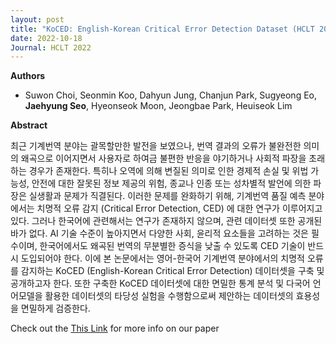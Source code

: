 ```yaml
---
layout: post
title: "KoCED: English-Korean Critical Error Detection Dataset (HCLT 2022)"
date: 2022-10-18
Journal: HCLT 2022
---
```


**Authors**
- Suwon Choi, Seonmin Koo, Dahyun Jung, Chanjun Park, Sugyeong Eo, **Jaehyung Seo**, Hyeonseok Moon, Jeongbae Park, Heuiseok Lim

**Abstract**

최근 기계번역 분야는 괄목할만한 발전을 보였으나, 번역 결과의 오류가 불완전한 의미의 왜곡으로 이어지면서 사용자로 하여금 불편한 반응을 야기하거나 사회적 파장을 초래하는 경우가 존재한다. 특히나 오역에 의해 변질된 의미로 인한 경제적 손실 및 위법 가능성, 안전에 대한 잘못된 정보 제공의 위험, 종교나 인종 또는 성차별적 발언에 의한 파장은 실생활과 문제가 직결된다. 이러한 문제를 완화하기 위해, 기계번역 품질 예측 분야에서는 치명적 오류 감지 (Critical Error Detection, CED) 에 대한 연구가 이루어지고 있다. 그러나 한국어에 관련해서는 연구가 존재하지 않으며, 관련 데이터셋 또한 공개된 바가 없다. AI 기술 수준이 높아지면서 다양한 사회, 윤리적 요소들을 고려하는 것은 필수이며, 한국어에서도 왜곡된 번역의 무분별한 증식을 낮출 수 있도록 CED 기술이 반드시 도입되어야 한다. 이에 본 논문에서는 영어-한국어 기계번역 분야에서의 치명적 오류를 감지하는 KoCED (English-Korean Critical Error Detection) 데이터셋을 구축 및 공개하고자 한다. 또한 구축한 KoCED 데이터셋에 대한 면밀한 통계 분석 및 다국어 언어모델을 활용한 데이터셋의 타당성 실험을 수행함으로써 제안하는 데이터셋의 효용성을 면밀하게 검증한다.

Check out the [This Link][DOI] for more info on our paper

[DOI]: https://koreascience.kr/article/CFKO202226455344974.page

